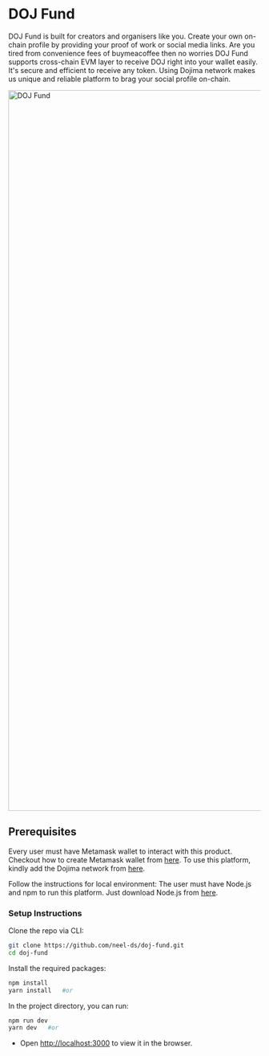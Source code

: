 # DOJ Fund
DOJ Fund is built for creators and organisers like you. Create your own on-chain profile by providing your proof of work or social media links. Are you tired from convenience fees of buymeacoffee then no worries DOJ Fund supports cross-chain EVM layer to receive DOJ right into your wallet easily. It's secure and efficient to receive any token. Using Dojima network makes us unique and reliable platform to brag your social profile on-chain.

<img width="1436" alt="DOJ Fund" src="https://user-images.githubusercontent.com/79443588/232288412-d2bfa93f-8e82-46da-8334-7f190866e471.png">

## Prerequisites

Every user must have Metamask wallet to interact with this product. Checkout how to create Metamask wallet from [here](https://polygon.technology/blog/getting-started-with-metamask-on-polygon). To use this platform, kindly add the Dojima network from [here](https://wallet.dojima.network/wallet/get-started). 

Follow the instructions for local environment: The user must have Node.js and npm to run this platform. Just download Node.js from [here](https://nodejs.org/en/download/).

### Setup Instructions

Clone the repo via CLI:

```sh
git clone https://github.com/neel-ds/doj-fund.git 
cd doj-fund
```

Install the required packages:

```sh
npm install
yarn install   #or
```

In the project directory, you can run:

```sh
npm run dev
yarn dev   #or
```

- Open [http://localhost:3000](http://localhost:3000) to view it in the browser.
